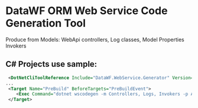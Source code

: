 ﻿# DataWF ORM Web Service Code Generation Tool

Produce from Models: WebApi controllers, Log classes, Model Properties Invokers 

## С# Projects use sample:

```XML
 <DotNetCliToolReference Include="DataWF.WebService.Generator" Version="1.0.3" />
...
 <Target Name="PreBuild" BeforeTargets="PreBuildEvent">
    <Exec Command="dotnet wscodegen -m Controllers, Logs, Invokers -p Assembly1 Assembly1 -o $(ProjectDir)Controllers" />
 </Target>  
```